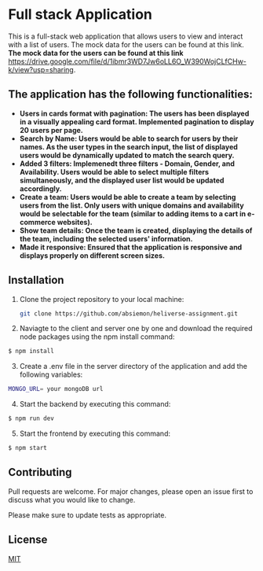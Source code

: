 # Full stack Application
This is a full-stack web application that allows users to view and interact with a list of users. The mock data for the users can be found at this link.
**The mock data for the users can be found at this link**
https://drive.google.com/file/d/1ibmr3WD7Jw6oLL6O_W390WojCLfCHw-k/view?usp=sharing. 

## The application has the following functionalities:
- **Users in cards format with pagination: The users has been displayed in a visually appealing card format. Implemented pagination to display 20 users per page.**
- **Search by Name: Users would be able to search for users by their names. As the user types in the search input, the list of displayed users would be dynamically updated to match the search query.**
- **Added 3 filters: Implemenedt three filters - Domain, Gender, and Availability. Users would be able to select multiple filters simultaneously, and the displayed user list would be updated accordingly.**
- **Create a team: Users would be able to create a team by selecting users from the list. Only users with unique domains and availability would be selectable for the team (similar to adding items to a cart in e-commerce websites).**
- **Show team details: Once the team is created, displaying the details of the team, including the selected users' information.**
- **Made it responsive: Ensured that the application is responsive and displays properly on different screen sizes.**


## Installation
1. Clone the project repository to your local machine:
   ```bash
   git clone https://github.com/absiemon/heliverse-assignment.git
   ```
2. Naviagte to the client and server one by one and download the required node packages using the npm install command:

```bash
$ npm install
```
3. Create a .env file in the server directory of the application and add the following variables:
```bash
MONGO_URL= your mongoDB url
```
4. Start the backend by executing this command:
```bash
$ npm run dev
```
5. Start the frontend by executing this command:
```bash
$ npm start
```
## Contributing

Pull requests are welcome. For major changes, please open an issue first
to discuss what you would like to change.

Please make sure to update tests as appropriate.

## License

[MIT](https://choosealicense.com/licenses/mit/)


